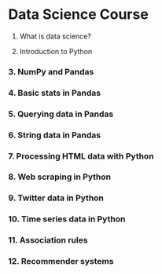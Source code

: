 # Data Science Course

1. What is data science? 

2. Introduction to Python

### 3. NumPy and Pandas

### 4. Basic stats in Pandas

### 5. Querying data in Pandas

### 6. String data in Pandas

### 7. Processing HTML data with Python

### 8. Web scraping in Python

### 9. Twitter data in Python

### 10. Time series data in Python

### 11. Association rules

### 12. Recommender systems
